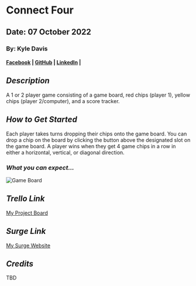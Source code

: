 # Connect Four

## Date: 07 October 2022

### By: Kyle Davis

#### [Facebook](https://facebook.com) | [GitHub](https://github.com/KyleDavis1985) | [LinkedIn](https://www.linkedin.com/in/kyle-davis-b53623228/) |

## **_Description_**

A 1 or 2 player game consisting of a game board, red chips (player 1), yellow chips (player 2/computer), and a score tracker.

## **_How to Get Started_**

Each player takes turns dropping their chips onto the game board. You can drop a chip on the board by clicking the button above the designated slot on the game board. A player wins when they get 4 game chips in a row in either a horizontal, vertical, or diagonal direction.

### **_What you can expect..._**

![Game Board](https://i.imgur.com/BDRyxF0.png)

## **_Trello Link_**

[My Project Board](https://trello.com/b/8Xtt7qds/connect-four)

## **_Surge Link_**

[My Surge Website](https://insidious-sock.surge.sh/index.html)

## **_Credits_**

TBD
